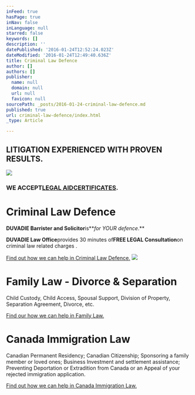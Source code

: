 ```yaml
---
inFeed: true
hasPage: true
inNav: false
inLanguage: null
starred: false
keywords: []
description: ''
datePublished: '2016-01-24T12:52:24.023Z'
dateModified: '2016-01-24T12:49:40.636Z'
title: Criminal Law Defence
author: []
authors: []
publisher:
  name: null
  domain: null
  url: null
  favicon: null
sourcePath: _posts/2016-01-24-criminal-law-defence.md
published: true
url: criminal-law-defence/index.html
_type: Article

---
```

## LITIGATION EXPERIENCED WITH PROVEN RESULTS.
![](https://the-grid-user-content.s3-us-west-2.amazonaws.com/e1dbfe64-438c-4c8f-9b98-e0d87012acfe.png)

### WE ACCEPT[**LEGAL AID**CERTIFICATES][0].

# Criminal Law Defence

**DUVADIE Barrister and Solicitor**is**_for YOUR defence_.**

**DUVADIE Law Office**provides 30 minutes of**FREE LEGAL Consultation**on criminal law related charges .

[Find out how we can help in Criminal Law Defence.][1]
![](https://the-grid-user-content.s3-us-west-2.amazonaws.com/affadd8a-f384-4317-9bf9-8a268a5c1c37.jpg)

# Family Law - Divorce & Separation

Child Custody, Child Access, Spousal Support, Division of Property, Separation Agreement, Divorce, etc.

[Find our how we can help in Family Law.][2]

# Canada Immigration Law

Canadian Permanent Residency; Canadian Citizenship; Sponsoring a family member or loved ones; Business Investment and settlement assistance; Preventing Deportation or Extradition from Canada or an Appeal of your rejected immigration application.  

[Find out how we can help in Canada Immigration Law.][3]

[0]: http://www.legalaid.on.ca/en/contact/contact.asp?type=ao#O
[1]: https://ashish-duvadie.squarespace.com/criminal-defence
[2]: https://ashish-duvadie.squarespace.com/divorce-and-separation
[3]: https://ashish-duvadie.squarespace.com/immigration-and-security